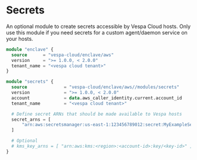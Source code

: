 # Secrets

An optional module to create secrets accessible by Vespa Cloud hosts.
Only use this module if you need secrets for a custom agent/daemon service on your hosts.

```terraform
module "enclave" {
  source      = "vespa-cloud/enclave/aws"
  version     = ">= 1.0.0, < 2.0.0"
  tenant_name = "<vespa cloud tenant>"
}

module "secrets" {
  source              = "vespa-cloud/enclave/aws//modules/secrets"
  version             = ">= 1.0.0, < 2.0.0"
  account             = data.aws_caller_identity.current.account_id
  tenant_name         = "<vespa cloud tenant>"

  # Define secret ARNs that should be made available to Vespa hosts
  secret_arns = [
      "arn:aws:secretsmanager:us-east-1:123456789012:secret:MyExampleSecret-AbCdEf"
  ]

  # Optional
  # kms_key_arns = [ "arn:aws:kms:<region>:<account-id>:key/<key-id>" ]
}
```
